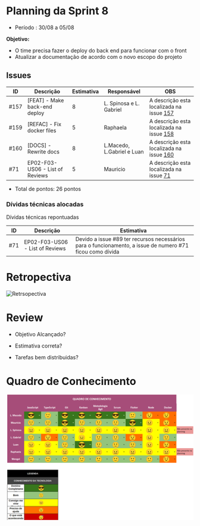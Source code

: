 # Planning da Sprint 8

- Período : 30/08 a 05/08

**Objetivo:**

- O time precisa fazer o deploy do back end para funcionar com o front
- Atualizar a documentação de acordo com o novo escopo do projeto

## Issues

| ID   | Descrição                       | Estimativa | Responsável                | OBS                                                                                               |
| ---- | ------------------------------- | ---------- | -------------------------- | ------------------------------------------------------------------------------------------------- |
| #157 | [FEAT] - Make back-end deploy   | 8          | L. Spinosa e L. Gabriel    | A descrição esta localizada na issue [157](https://github.com/fga-eps-mds/CollegeFlow/issues/157) |
| #159 | [REFAC] - Fix docker files      | 5          | Raphaela                   | A descrição esta localizada na issue [158](https://github.com/fga-eps-mds/CollegeFlow/issues/158) |
| #160 | [DOCS] - Rewrite docs           | 8          | L.Macedo, L.Gabriel e Luan | A descrição esta localizada na issue [160](https://github.com/fga-eps-mds/CollegeFlow/issues/160) |
| #71  | EP02-F03-US06 - List of Reviews | 5          | Mauricio                   | A descrição esta localizada na issue [71](https://github.com/fga-eps-mds/CollegeFlow/issues/71)   |

- Total de pontos: 26 pontos

### Dívidas técnicas alocadas

Dívidas técnicas repontuadas

| ID  | Descrição                       | Estimativa                                                                                                |
| --- | ------------------------------- | --------------------------------------------------------------------------------------------------------- |
| #71 | EP02-F03-US06 - List of Reviews | Devido a issue #89 ter recursos necessários para o funcionamento, a issue de numero #71 ficou como dívida |

# Retropectiva

![Retrsopectiva]()

# Review

- Objetivo Alcançado?

- Estimativa correta?

- Tarefas bem distribuidas?

# Quadro de Conhecimento

![Quadro de conhecimento](../img/gerenciamento/QuadroConhecimento/QuadroConhecimento10.png)
